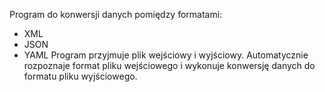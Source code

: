 Program do konwersji danych pomiędzy formatami: 
- XML
- JSON
- YAML
Program przyjmuje plik wejściowy i wyjściowy. 
Automatycznie rozpoznaje format pliku wejściowego i wykonuje konwersję danych do formatu pliku wyjściowego.